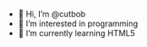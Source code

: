 - 👋 Hi, I’m @cutbob
- 👀 I’m interested in programming
- 🌱 I’m currently learning HTML5

<!---
cutbob/cutbob is a ✨ special ✨ repository because its `README.md` (this file) appears on your GitHub profile.
You can click the Preview link to take a look at your changes.
--->
